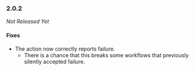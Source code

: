 ### 2.0.2

_Not Released Yet_

#### Fixes

- The action now correctly reports failure.
  - There is a chance that this breaks some workflows that previously silently
    accepted failure.